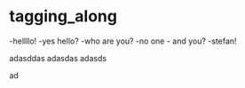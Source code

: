 # tagging_along

-hellllo!
    -yes hello?
-who are you?
    -no one
    - and you?
-stefan!

adasddas
adasdas
adasds

ad